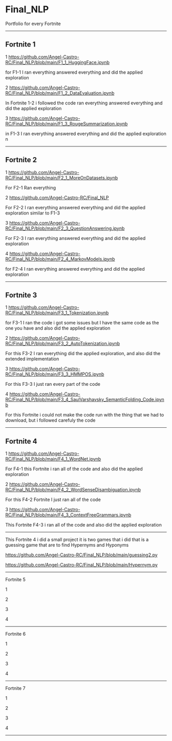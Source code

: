 # Final_NLP
Portfolio for every Fortnite 
___
## Fortnite 1 

1 https://github.com/Angel-Castro-RC/Final_NLP/blob/main/F1_1_HuggingFace.ipynb

for F1-1 I ran everything answered everything and did the applied exploration  

2 https://github.com/Angel-Castro-RC/Final_NLP/blob/main/F1_2_DataEvaluation.ipynb

In Fortnite 1-2 i followed the code ran everything answered everything and did the applied exploration 


3 https://github.com/Angel-Castro-RC/Final_NLP/blob/main/F1_3_RougeSummarization.ipynb

in F1-3 I ran everything answered everything and did the applied exploration 
n 
___
## Fortnite 2

1 https://github.com/Angel-Castro-RC/Final_NLP/blob/main/F2_1_MoreOnDatasets.ipynb

For F2-1 Ran everything 

2 https://github.com/Angel-Castro-RC/Final_NLP

For F2-2 I ran everything answered everything and did the applied exploration 
similar to F1-3

3 https://github.com/Angel-Castro-RC/Final_NLP/blob/main/F2_3_QuestionAnswering.ipynb

For F2-3 I ran everything answered everything and did the applied exploration 

4 https://github.com/Angel-Castro-RC/Final_NLP/blob/main/F2_4_MarkovModels.ipynb

for F2-4 I ran everything answered everything and did the applied exploration
___
## Fortnite 3 

1 https://github.com/Angel-Castro-RC/Final_NLP/blob/main/F3_1_Tokenization.ipynb

for F3-1 I ran the code i got some issues but I have the same code as the one you have and also did the applied exploration

2 https://github.com/Angel-Castro-RC/Final_NLP/blob/main/F3_2_AutoTokenization.ipynb

For this F3-2 I ran everything did the applied exploration, and also did the extended implementation

3 https://github.com/Angel-Castro-RC/Final_NLP/blob/main/F3_3_HMMPOS.ipynb

For this F3-3 I just ran every part of the code 

4 https://github.com/Angel-Castro-RC/Final_NLP/blob/main/F3_4_SaulVarshavsky_SemanticFolding_Code.ipynb

For this Fortnite i could not make the code run with the thing that we had to download, but i followed carefuly the code 

___
## Fortnite 4 

1 https://github.com/Angel-Castro-RC/Final_NLP/blob/main/F4_1_WordNet.ipynb

For F4-1 this Fortnite i ran all of the code and also did the applied exploration 

2 https://github.com/Angel-Castro-RC/Final_NLP/blob/main/F4_2_WordSenseDisambiguation.ipynb

For this F4-2 Fortnite I just ran all of the code

3 https://github.com/Angel-Castro-RC/Final_NLP/blob/main/F4_3_ContextFreeGrammars.ipynb

This Fortnite F4-3 i ran all of the code and also did the applied exploration 

---

This Fortnite 4 i did a small project it is two games that i did that is a guessing game that are to find Hypernyms and Hyponyms 

https://github.com/Angel-Castro-RC/Final_NLP/blob/main/guessing2.py

https://github.com/Angel-Castro-RC/Final_NLP/blob/main/Hypernym.py

___
Fortnite 5

1

2

3

4

___
Fortnite 6

1

2

3

4

___
Fortnite 7

1

2

3

4

___
